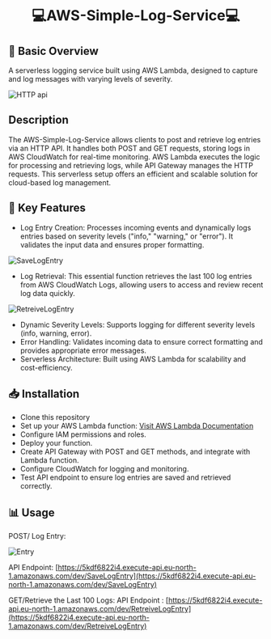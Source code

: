 <h1 align="center">💻AWS-Simple-Log-Service💻</h1>

## 🌟 Basic Overview
A serverless logging service built using AWS Lambda, designed to capture and log messages with varying levels of severity.

![HTTP api](https://github.com/user-attachments/assets/4ccf765d-eeb3-46cf-9b59-7cb2e72fffcc)

## Description
The AWS-Simple-Log-Service allows clients to post and retrieve log entries via an HTTP API. It handles both POST and GET requests, storing logs in AWS CloudWatch for real-time monitoring. AWS Lambda executes the logic for processing and retrieving logs, while API Gateway manages the HTTP requests. This serverless setup offers an efficient and scalable solution for cloud-based log management.

## 🔅 Key Features
- Log Entry Creation: Processes incoming events and dynamically logs entries based on severity levels ("info," "warning," or "error"). It validates the input data and ensures proper formatting.

![SaveLogEntry](https://github.com/user-attachments/assets/bfae0010-7a86-40bf-9a56-09f30a25ca59)

- Log Retrieval: This essential function retrieves the last 100 log entries from AWS CloudWatch Logs, allowing users to access and review recent log data quickly.

![RetreiveLogEntry](https://github.com/user-attachments/assets/064e2002-8da6-4b09-9896-970e7361a971)

- Dynamic Severity Levels: Supports logging for different severity levels (info, warning, error).
- Error Handling: Validates incoming data to ensure correct formatting and provides appropriate error messages.
- Serverless Architecture: Built using AWS Lambda for scalability and cost-efficiency.

## 📥 Installation 
- Clone this repository
- Set up your AWS Lambda function: [Visit AWS Lambda Documentation](https://docs.aws.amazon.com/lambda/)
- Configure IAM permissions and roles.
- Deploy your function. 
- Create API Gateway with POST and GET methods, and integrate with Lambda function.
- Configure CloudWatch for logging and monitoring.
- Test API endpoint to ensure log entries are saved and retrieved correctly.

## 📊 Usage
POST/ Log Entry: 

![Entry](https://github.com/user-attachments/assets/c63dfb70-89fd-4156-99c9-9394f6f23fa1)

API Endpoint: [https://5kdf6822i4.execute-api.eu-north-1.amazonaws.com/dev/SaveLogEntry](https://5kdf6822i4.execute-api.eu-north-1.amazonaws.com/dev/SaveLogEntry)

GET/Retrieve the Last 100 Logs:
API Endpoint : [https://5kdf6822i4.execute-api.eu-north-1.amazonaws.com/dev/RetreiveLogEntry](https://5kdf6822i4.execute-api.eu-north-1.amazonaws.com/dev/RetreiveLogEntry)



